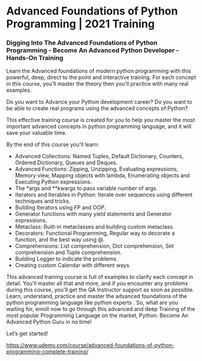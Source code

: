 # Advanced Foundations of Python Programming | 2021 Training
### Digging Into The Advanced Foundations of Python Programming - Become An Advanced Python Developer - Hands-On Training

Learn the Advanced foundations of modern python programming with this powerful, deep, direct to the point and interactive training.
For each concept in this course, you'll master the theory then you'll  practice with many real examples.

Do you want to Advance your Python development career?
Do you want to be able to create real programs using the advanced concepts of Python?

This effective training course is created for you to help you master the most important advanced concepts in python programming language, and it will save your valuable time.

By the end of this course you'll learn:
* Advanced Collections: Named Tuples, Default Dictionary, Counters, Ordered Dictionary, Queues and Deques.
* Advanced Functions: Zipping, Unzipping, Evaluating expressions, Memory view, Mapping objects with lambda, Enumerating objects and Executing Python expressions.
* The *args and **kwargs to pass variable number of args.
* Iterators and Iterables in Python: Iterate over sequences using different techniques and tricks.
* Building Iterators using FP and OOP.
* Generator functions with many yield statements and Generator expressions.
* Metaclass: Built-in metaclasses and building custom metaclass.
* Decorators: Functional Programming, Regular way to decorate a function, and the best way using @.
* Comprehensions: List comprehension, Dict comprehension, Set comprehension and Tuple comprehension.
* Building Logger to indicate the problems.
* Creating custom Calendar with different ways.

This advanced training course is full of examples to clarify each concept in detail.
You'll master all that and more, and if you encounter any problems during this course, you'll get the QA Instructor support as soon as possible.
Learn, understand, practice and master the advanced foundations of the python programming language like python experts .
So, what are you waiting for, enroll now to go through this advanced and deep Training of the most popular Programming Language on the market, Python.
Become An Advanced Python Guru in no time!

Let’s get started!

https://www.udemy.com/course/advanced-foundations-of-python-programming-complete-training/
